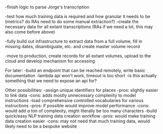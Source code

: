 -finish logic to parse Jorge's transcription

-test how much training data is required and how granular it needs to be (metrics? do RAs need to do some manual extraction?)
    -create the necessary data for all extant transcriptions (RAs if we need a lot, this may also come before above)

-fully build out infrastructure to extract data from a full volume, fill in missing dates, disambiguate, etc.
 and create master volume record

-move to production, create records for all extant volumes, upload to the cloud and develop mechanism for accessing

For later:
-build an endpoint that can be reached remotely, write basic documentation
    -lambda api won't work, timeout is too short
    -is this actually something that we need to expose an api for?

Other possibilities:
-assign unique identifiers for places
    -pros: slightly easier to link data
    -cons: adds mostly unnecessary complexity to model instructions
-load comprehensive controlled vocabularies for various instructions
    -pros: if possible would improve model performance
    -cons: would add *a ton* of complexity, might literally be too many characters
-build quick/easy NLP training data creation workflow
    -pros: would make training data creation easier
    -cons: may not need that much training data, would likely need to be a bespoke website